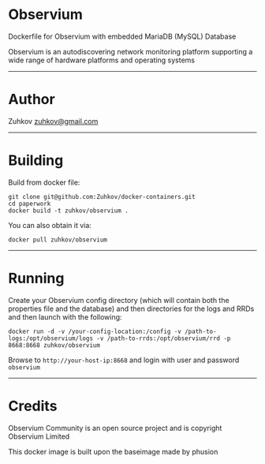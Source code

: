Observium
====

Dockerfile for Observium with embedded MariaDB (MySQL) Database

Observium is an autodiscovering network monitoring platform supporting a wide range of hardware platforms and operating systems

---
Author
===

Zuhkov <zuhkov@gmail.com>

---
Building
===

Build from docker file:

```
git clone git@github.com:Zuhkov/docker-containers.git
cd paperwork
docker build -t zuhkov/observium .
```

You can also obtain it via:  

```
docker pull zuhkov/observium
```

---
Running
===

Create your Observium config directory (which will contain both the properties file and the database) and then directories for the logs and RRDs and then launch with the following:

```
docker run -d -v /your-config-location:/config -v /path-to-logs:/opt/observium/logs -v /path-to-rrds:/opt/observium/rrd -p 8668:8668 zuhkov/observium
```

Browse to ```http://your-host-ip:8668``` and login with user and password `observium`

---
Credits
===

Observium Community is an open source project and is copyright Observium Limited

This docker image is built upon the baseimage made by phusion

